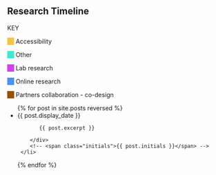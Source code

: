 
<link rel="stylesheet" href="https://scotentsd.github.io/resources/timeline.css?ver=15">
<link href="https://fonts.googleapis.com/css?family=Roboto&display=swap" rel="stylesheet">
<section id="timeline">
<h2>Research Timeline</h2>
<div class="colour_key">
  <p class="colour_key_heading">KEY</p>
  <p><span style="background-color: #f5c44b">&nbsp;&nbsp;&nbsp;&nbsp;</span> Accessibility</p>
  <p><span style="background-color: #3ee9d1">&nbsp;&nbsp;&nbsp;&nbsp;</span> Other</p>
  <p><span style="background-color: #ce43eb">&nbsp;&nbsp;&nbsp;&nbsp;</span> Lab research</p>
  <p><span style="background-color: #4d92eb">&nbsp;&nbsp;&nbsp;&nbsp;</span> Online research</p>
  <p><span style="background-color: #935300">&nbsp;&nbsp;&nbsp;&nbsp;</span> Partners collaboration - co-design</p>
</div>


<ul class="timeline_ul">
  {% for post in site.posts reversed %}
      <li class="timeline_card">
          <div class="date_{{post.type}}" > {{ post.display_date }} </div>
          <!-- <br>  -->
          <div class="type_{{post.type}}" > </div>  
        </div>
        <div class="timeline_body">

           {{ post.excerpt }}

        </div>
        <!-- <span class="initials">{{ post.initials }}</span> -->
     </li>
  {% endfor %}
</ul>
</section>
